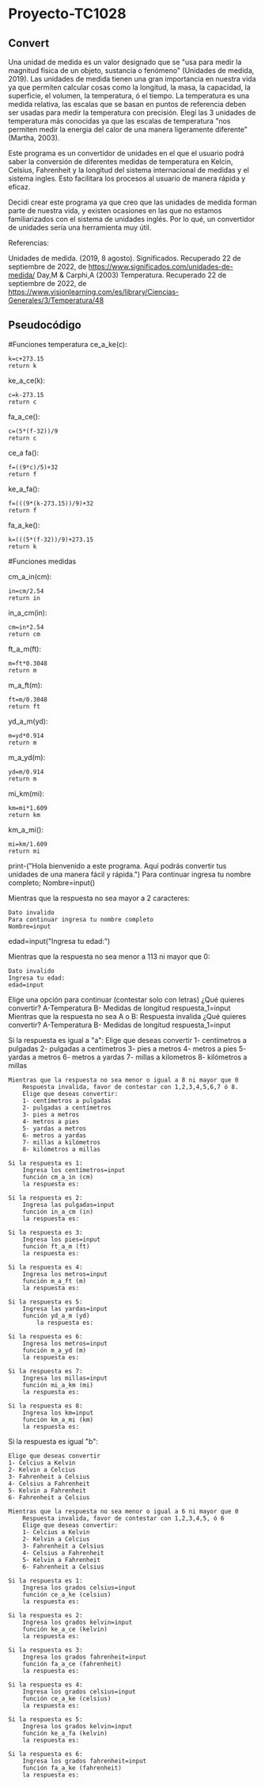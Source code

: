 # Proyecto-TC1028

## Convert

Una unidad de medida es un valor designado que se "usa para medir la magnitud física de un objeto, sustancia o fenómeno" (Unidades de medida, 2019). Las unidades de medida tienen una gran importancia en nuestra vida ya que  permiten calcular cosas como la longitud, la masa, la capacidad, la superficie, el volumen, la temperatura, ó el tiempo. La temperatura es una medida relativa, las escalas que se basan en puntos de referencia deben ser usadas para medir la temperatura con precisión. Elegí las 3 unidades de temperatura más conocidas ya que las escalas de temperatura "nos permiten medir la energia del calor de una manera ligeramente diferente"(Martha, 2003). 

Este programa es un convertidor de unidades en el que el usuario podrá saber la conversión de diferentes medidas de temperatura en Kelcin, Celsius, Fahrenheit y la longitud del sistema internacional de medidas y el sistema ingles. Esto facilitara los procesos al usuario de manera rápida y eficaz.

Decidi crear este programa ya que creo que las unidades de medida forman parte de nuestra vida, y existen ocasiones en las que no estamos familiarizados con el sistema de unidades inglés. Por lo qué, un convertidor de unidades sería una herramienta muy útil. 

Referencias: 

Unidades de medida. (2019, 8 agosto). Significados. Recuperado 22 de septiembre de 2022, de https://www.significados.com/unidades-de-medida/
Day,M & Carphi,A (2003)	Temperatura. Recuperado 22 de septiembre de 2022, de https://www.visionlearning.com/es/library/Ciencias-Generales/3/Temperatura/48

## Pseudocódigo
#Funciones temperatura
  ce_a_ke(c):

	k=c+273.15
	return k
	
ke_a_ce(k):

	c=k-273.15
	return c
	
fa_a_ce():

	c=(5*(f-32))/9
	return c
	
ce_a fa():

	f=((9*c)/5)+32
	return f
	
ke_a_fa():

	f=(((9*(k-273.15))/9)+32
	return f
	
fa_a_ke():

	k=(((5*(f-32))/9)+273.15
	return k

#Funciones medidas

cm_a_in(cm):

	in=cm/2.54
	return in
	
in_a_cm(in):

	cm=in*2.54
	return cm
	
ft_a_m(ft):

	m=ft*0.3048
	return m
	
m_a_ft(m):

	ft=m/0.3048
	return ft
	
yd_a_m(yd):

	m=yd*0.914
	return m
	
m_a_yd(m):

	yd=m/0.914
	return m
	
mi_km(mi):

	km=mi*1.609
	return km
	
km_a_mi():

	mi=km/1.609
	return mi

print-("Hola bienvenido a este programa. Aquí podrás convertir tus unidades de una manera fácil y rápida.")
Para continuar ingresa tu nombre completo;
Nombre=input()

Mientras que la respuesta no sea mayor a 2 caracteres:

	Dato invalido 
	Para continuar ingresa tu nombre completo
	Nombre=input 

edad=input("Ingresa tu edad:")

Mientras que la respuesta no sea menor a 113 ni mayor que 0: 

	Dato invalido 
	Ingresa tu edad:
	edad=input 

Elige una opción para continuar (contestar solo con letras)
¿Qué quieres convertir?
A-Temperatura
B- Medidas de longitud 
respuesta_1=input
Mientras que la respuesta no sea A o B:
	Respuesta invalida 
	¿Qué quieres convertir?
	A-Temperatura
	B- Medidas de longitud 
	respuesta_1=input

Si la respuesta es igual a "a":
	Elige que deseas convertir 
	1- centímetros a pulgadas
	2- pulgadas a centímetros 
	3- pies a metros 
	4- metros a pies
	5- yardas a metros
	6- metros a yardas
	7- millas a kilometros
	8- kilómetros a millas 
	
	Mientras que la respuesta no sea menor o igual a 8 ni mayor que 0 
		Respuesta invalida, favor de contestar con 1,2,3,4,5,6,7 ó 8.
		Elige que deseas convertir: 
		1- centímetros a pulgadas
		2- pulgadas a centímetros 
		3- pies a metros 
		4- metros a pies
		5- yardas a metros
		6- metros a yardas
		7- millas a kilómetros
		8- kilómetros a millas 

	Si la respuesta es 1:
		Ingresa los centímetros=input
		función cm_a_in (cm)
		la respuesta es: 
		
	Si la respuesta es 2:
		Ingresa las pulgadas=input
		función in_a_cm (in)
		la respuesta es: 

	Si la respuesta es 3:
		Ingresa los pies=input
		función ft_a_m (ft)
		la respuesta es: 

	Si la respuesta es 4:
		Ingresa los metros=input
		función m_a_ft (m)
		la respuesta es: 

	Si la respuesta es 5:
		Ingresa las yardas=input
		función yd_a_m (yd)
	        la respuesta es: 

	Si la respuesta es 6:
		Ingresa los metros=input
		función m_a_yd (m)
		la respuesta es: 

	Si la respuesta es 7:
		Ingresa los millas=input
		función mi_a_km (mi)
		la respuesta es: 

	Si la respuesta es 8:
		Ingresa los km=input
		función km_a_mi (km)
		la respuesta es: 

Si la respuesta es igual "b":

	Elige que deseas convertir 
	1- Celcius a Kelvin
	2- Kelvin a Celcius
	3- Fahrenheit a Celsius
	4- Celsius a Fahrenheit
	5- Kelvin a Fahrenheit
	6- Fahrenheit a Celsius
	
	Mientras que la respuesta no sea menor o igual a 6 ni mayor que 0 
		Respuesta invalida, favor de contestar con 1,2,3,4,5, ó 6
		Elige que deseas convertir: 
		1- Celcius a Kelvin
		2- Kelvin a Celcius
		3- Fahrenheit a Celsius
		4- Celsius a Fahrenheit
		5- Kelvin a Fahrenheit
		6- Fahrenheit a Celsius

	Si la respuesta es 1:
		Ingresa los grados celsius=input
		función ce_a_ke (celsius)
		la respuesta es: 

	Si la respuesta es 2:
		Ingresa los grados kelvin=input
		función ke_a_ce (kelvin)
		la respuesta es: 

	Si la respuesta es 3:
		Ingresa los grados fahrenheit=input
		función fa_a_ce (fahrenheit)
		la respuesta es: 

	Si la respuesta es 4:
		Ingresa los grados celsius=input
		función ce_a_ke (celsius)
		la respuesta es: 

	Si la respuesta es 5:
		Ingresa los grados kelvin=input
		función ke_a_fa (kelvin)
		la respuesta es: 

	Si la respuesta es 6:
		Ingresa los grados fahrenheit=input
		función fa_a_ke (fahrenheit)
		la respuesta es: 





